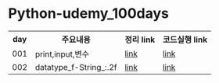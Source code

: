 # Python-udemy_100days

<table>
    <tr>
        <th>day</th>
        <th>주요내용</th>
        <th>정리 link</th>
        <th>코드실행 link</th>
    </tr>
    <tr>
        <td>001</td>
        <td>print,input,변수</td>
        <td>
            <a href="https://github.com/hyeah0/Python/blob/main/Udemy_100days/day001_print,input,%EB%B3%80%EC%88%98.md">link</a>
        </td>
        <td>
            <a href="https://replit.com/@hyeah0/day001#main.py">link</a>
        </td>
    </tr>
    <tr>
        <td>002</td>
        <td>datatype_f-String_:.2f</td>
        <td>
            <a href="https://github.com/hyeah0/Python/blob/main/Udemy_100days/day002_datatype_f-String_:.2f.md">link</a>
        </td>
        <td>
            <a href="https://replit.com/@hyeah0/day002#main.py">link</a>
        </td>
    </tr>
</table>
